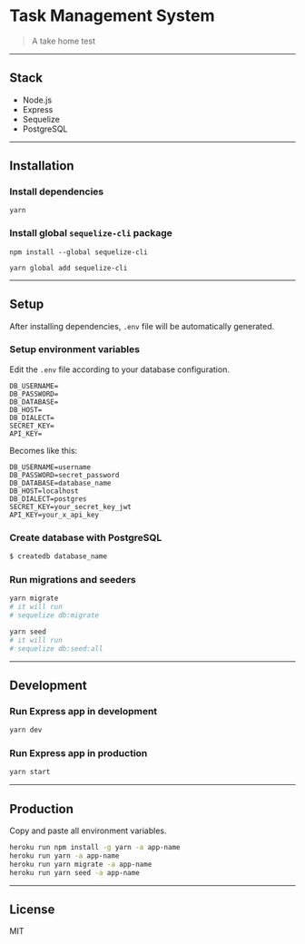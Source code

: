 # Task Management System

> A take home test

---

## Stack

- Node.js
- Express
- Sequelize
- PostgreSQL

---

## Installation

### Install dependencies

```
yarn
```

### Install global `sequelize-cli` package

```
npm install --global sequelize-cli
```

```
yarn global add sequelize-cli
```

---

## Setup

After installing dependencies, `.env` file will be automatically generated.

### Setup environment variables

Edit the `.env` file according to your database configuration.

```
DB_USERNAME=
DB_PASSWORD=
DB_DATABASE=
DB_HOST=
DB_DIALECT=
SECRET_KEY=
API_KEY=
```

Becomes like this:

```
DB_USERNAME=username
DB_PASSWORD=secret_password
DB_DATABASE=database_name
DB_HOST=localhost
DB_DIALECT=postgres
SECRET_KEY=your_secret_key_jwt
API_KEY=your_x_api_key
```

### Create database with PostgreSQL

```sh
$ createdb database_name
```

### Run migrations and seeders

```sh
yarn migrate
# it will run
# sequelize db:migrate
```

```sh
yarn seed
# it will run
# sequelize db:seed:all
```

---

## Development

### Run Express app in development

```sh
yarn dev
```

### Run Express app in production

```sh
yarn start
```

---

## Production

Copy and paste all environment variables.

```sh
heroku run npm install -g yarn -a app-name
heroku run yarn -a app-name
heroku run yarn migrate -a app-name
heroku run yarn seed -a app-name
```

---

## License

MIT
